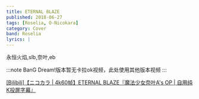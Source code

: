 ```yaml
---
title: ETERNAL BLAZE
published: 2018-06-27
tags: [Roselia, O-Nicokara]
category: Cover
band: Roselia
lyrics: |
---
```

永恒火焰,slb,奈叶,eb

:::note
BanG Dream!版本暂无卡拉ok视频，此处使用其他版本视频
:::
<summary>
    <a href="https://www.bilibili.com/video/BV1Hxj4zME6y/">
        [Bilibili]【ニコカラ | 4k60帧】ETERNAL BLAZE『魔法少女奈叶A's OP | 自用纯K投屏字幕』
    </a>
</summary>



